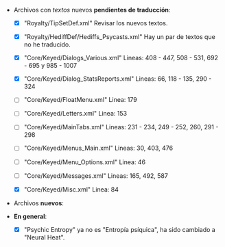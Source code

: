 
* Archivos con *textos* nuevos **pendientes de traducción**:

	* [x] "Royalty/TipSetDef.xml"								Revisar los nuevos textos.
	* [x] "Royalty/HediffDef/Hediffs_Psycasts.xml"				Hay un par de textos que no he traducido.
	* [x] "Core/Keyed/Dialogs_Various.xml"						Lineas: 408 - 447, 508 - 531, 692 - 695 y 985 - 1007
	* [x] "Core/Keyed/Dialog_StatsReports.xml"					Lineas: 66, 118 - 135, 290 - 324
	* [ ] "Core/Keyed/FloatMenu.xml"							Linea: 179
	* [ ] "Core/Keyed/Letters.xml"								Linea: 153
	* [ ] "Core/Keyed/MainTabs.xml"								Lineas: 231 - 234, 249 - 252, 260, 291 - 298
	* [ ] "Core/Keyed/Menus_Main.xml"							Lineas: 30, 403, 476
	* [ ] "Core/Keyed/Menu_Options.xml"							Linea: 46
	* [ ] "Core/Keyed/Messages.xml"								Lineas: 165, 492, 587
	* [x] "Core/Keyed/Misc.xml"									Linea: 84




* Archivos **nuevos**:



* **En general**:

	* [x] "Psychic Entropy" ya no es "Entropía psíquica", ha sido cambiado a "Neural Heat".